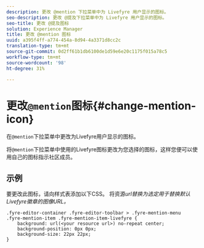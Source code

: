 ```yaml
---
description: 更改 @mention 下拉菜单中为 Livefyre 用户显示的图标。
seo-description: 更改 @提及下拉菜单中为 Livefyre 用户显示的图标。
seo-title: 更改 @提及图标
solution: Experience Manager
title: 更改 @mention 图标
uuid: a395f4ff-a774-454a-8d94-4a3371d8cc2c
translation-type: tm+mt
source-git-commit: 0d2ff61b1db6100de1d59e6e20c1175f015a78c5
workflow-type: tm+mt
source-wordcount: '98'
ht-degree: 31%

---
```



# 更改`@mention`图标{#change-mention-icon}

在`@mention`下拉菜单中更改为Livefyre用户显示的图标。

将`@mention`下拉菜单中使用的Livefyre图标更改为您选择的图标，这样您便可以使用自己的图标指示社区成员。

## 示例

要更改此图标，请向样式表添加以下CSS。 将资源&#x200B;*url替换为选定用于替换默认Livefyre徽章的图像URL。*

```
.fyre-editor-container .fyre-editor-toolbar > .fyre-mention-menu .fyre-mention-item .fyre-mention-item-livefyre { 
    background: url(<your resource url>) no-repeat center; 
    background-position: 0px 0px; 
    background-size: 22px 22px; 
}
```
